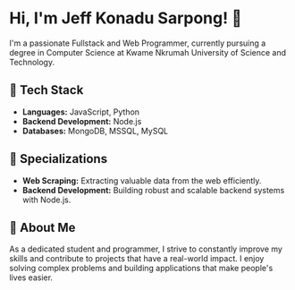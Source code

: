 # Hi, I'm Jeff Konadu Sarpong! 👋

I'm a passionate Fullstack and Web Programmer, currently pursuing a degree in Computer Science at Kwame Nkrumah University of Science and Technology.

## 🔧 Tech Stack

- **Languages:** JavaScript, Python
- **Backend Development:** Node.js
- **Databases:** MongoDB, MSSQL, MySQL

## 🌟 Specializations

- **Web Scraping:** Extracting valuable data from the web efficiently.
- **Backend Development:** Building robust and scalable backend systems with Node.js.

## 🚀 About Me

As a dedicated student and programmer, I strive to constantly improve my skills and contribute to projects that have a real-world impact. I enjoy solving complex problems and building applications that make people's lives easier.
